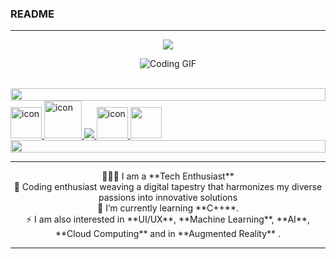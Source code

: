 ### README
<hr/>
<body background-color="black">
<p align="center">
<img src="https://readme-typing-svg.herokuapp.com/?font=Righteous&size=35&center=true&vCenter=true&width=500&height=70&duration=3300&lines=Hello!+Welcome+to+my+itHub!+👋;+I'm+Hiroshi!;" /></h1>
</p>
<p align="center">
<img src="https://media3.giphy.com/media/v1.Y2lkPTc5MGI3NjExdHp5NTE4eTRnZXhlMHd3Y2Zydzh4MWJjcjYzbWM0aHVhZmZ6cXU5ayZlcD12MV9pbnRlcm5hbF9naWZfYnlfaWQmY3Q9Zw/iGpHt2H22k1orjgT9b/giphy.gif" alt="Coding GIF">
</p>
</div>
<br/>
<img src="https://i.imgur.com/dBaSKWF.gif" height="20" width="100%">
  <a href="https://skillicons.dev">
    <img src="https://techstack-generator.vercel.app/python-icon.svg" alt="icon" width="50" height="50" />
    <img src="https://techstack-generator.vercel.app/cpp-icon.svg" alt="icon" width="60" height="60" />
    <img src="https://skillicons.dev/icons?i=git,github,c,vscode,blender,figma,mysql,typescript,html,css,wordpress&theme=light" />
    <img src="https://sp-ao.shortpixel.ai/client/to_auto,q_lossless,ret_img,w_300,h_300/https://fullsteam.mit.edu/wp-content/uploads/2020/03/ScratchLogo-300x300.png" alt="icon" width="50" height="50" />
    <img src="https://media.licdn.com/dms/image/D5612AQGny7xsSSLQ-A/article-cover_image-shrink_600_2000/0/1699480666080?e=2147483647&v=beta&t=3jmL98hJa2MwOmEPsQZ9t3zAH3CjBLEIL-ugNdJ31tY" width="50" height="50">
<!--     <img src="https://www.appsheet.com/Content/img/material/appsheet_rebrand_logo.svg" width="50" height="50"> -->
  </a>
<img src="https://i.imgur.com/dBaSKWF.gif" height="20" width="100%">
<hr/>
<div align="center">
 🧑🏻‍💻 I am a **Tech Enthusiast**<br/>
 🚀 Coding enthusiast weaving a digital tapestry that harmonizes my diverse passions into innovative solutions<br/>
 🌱 I’m currently learning **C++**.<br/>
 ⚡ I am also interested in **UI/UX**, **Machine Learning**, **AI**, **Cloud Computing** and in **Augmented Reality** .
 </div>
<hr/>
</body>
